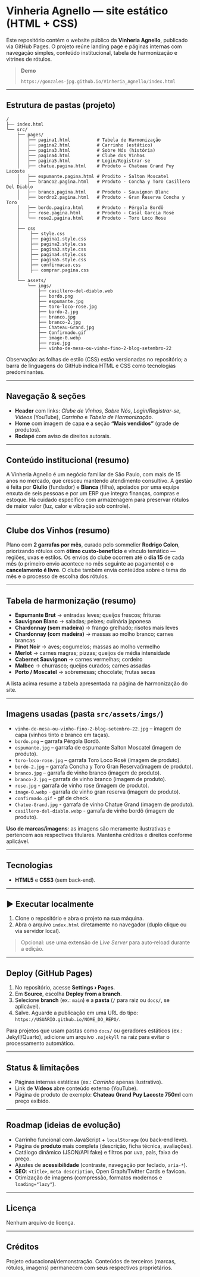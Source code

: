 # Vinheria Agnello — site estático (HTML + CSS)

Este repositório contém o website público da **Vinheria Agnello**, publicado via GitHub Pages. O projeto reúne landing page e páginas internas com navegação simples, conteúdo institucional, tabela de harmonização e vitrines de rótulos.

> **Demo**
>
> ```
> https://gonzales-jpg.github.io/Vinheria_Agnello/index.html
> ```

---

## Estrutura de pastas (projeto)

```
/
├── index.html
└── src/
    ├── pages/
    │   ├── pagina1.html          # Tabela de Harmonização
    │   ├── pagina2.html          # Carrinho (estático)
    │   ├── pagina3.html          # Sobre Nós (história)
    │   ├── pagina4.html          # Clube dos Vinhos
    │   ├── pagina5.html          # Login/Registrar-se
    │   ├── chatue.pagina.html    # Produto – Chateau Grand Puy Lacoste
    │   ├── espumante.pagina.html # Prodito - Salton Moscatel
    │   ├── branco2.pagina.html   # Produto - Concha y Toro Casillero Del Diablo
    │   ├── branco.pagina.html    # Produto - Sauvignon Blanc
    │   ├── bordro2.pagina.html   # Produto - Gran Reserva Concha y Toro
    │   ├── bordo.pagina.html     # Produto - Pérgola Bordô
    │   ├── rose.pagina.html      # Produto - Casal Garcia Rosé
    │   └── rose2.pagina.html     # Produto - Toro Loco Rose
    │
    ├── css
    │    ├── style.css
    │    ├── pagina1.style.css
    │    ├── pagina2.style.css
    │    ├── pagina3.style.css
    │    ├── pagina4.style.css
    │    ├── pagina5.style.css
    │    ├── confirmacao.css
    │    ├── comprar.pagina.css
    │
    └── assets/
        └── imgs/
            ├── casillero-del-diablo.web
            ├── bordo.png
            ├── espumante.jpg
            ├── toro-loco-rose.jpg
            ├── bordo-2.jpg
            ├── branco.jpg
            ├── branco-2.jpg
            ├── Chateau-Grand.jpg
            ├── Confirmado.gif
            ├── image-0.webp
            ├── rose.jpg
            ├── vinho-de-mesa-ou-vinho-fino-2-blog-setembro-22

```

Observação: as folhas de estilo (CSS) estão versionadas no repositório; a barra de linguagens do GitHub indica HTML e CSS como tecnologias predominantes.

---

##  Navegação & seções

- **Header** com links: *Clube de Vinhos*, *Sobre Nós*, *Login/Registrar-se*, *Vídeos* (YouTube), *Carrinho* e *Tabela de Harmonização*.
- **Home** com imagem de capa e a seção **“Mais vendidos”** (grade de produtos).
- **Rodapé** com aviso de direitos autorais.

---

##  Conteúdo institucional (resumo)

A Vinheria Agnello é um negócio familiar de São Paulo, com mais de 15 anos no mercado, que cresceu mantendo atendimento consultivo. A gestão é feita por **Giulio** (fundador) e **Bianca** (filha), apoiados por uma equipe enxuta de seis pessoas e por um ERP que integra finanças, compras e estoque. Há cuidado específico com armazenagem para preservar rótulos de maior valor (luz, calor e vibração sob controle).

---

##  Clube dos Vinhos (resumo)

Plano com **2 garrafas por mês**, curado pelo sommelier **Rodrigo Colon**, priorizando rótulos com **ótimo custo‑benefício** e vínculo temático — regiões, uvas e estilos. Os envios do clube ocorrem até o **dia 15** de cada mês (o primeiro envio acontece no mês seguinte ao pagamento) e **o cancelamento é livre**. O clube também envia conteúdos sobre o tema do mês e o processo de escolha dos rótulos.

---

##  Tabela de harmonização (resumo)

- **Espumante Brut** → entradas leves; queijos frescos; frituras  
- **Sauvignon Blanc** → saladas; peixes; culinária japonesa  
- **Chardonnay (sem madeira)** → frango grelhado; risotos mais leves  
- **Chardonnay (com madeira)** → massas ao molho branco; carnes brancas  
- **Pinot Noir** → aves; cogumelos; massas ao molho vermelho  
- **Merlot** → carnes magras; pizzas; queijos de média intensidade  
- **Cabernet Sauvignon** → carnes vermelhas; cordeiro  
- **Malbec** → churrasco; queijos curados; carnes assadas  
- **Porto / Moscatel** → sobremesas; chocolate; frutas secas  

 A lista acima resume a tabela apresentada na página de harmonização do site.

---

##  Imagens usadas (pasta `src/assets/imgs/`)

- `vinho-de-mesa-ou-vinho-fino-2-blog-setembro-22.jpg` – imagem de capa (vinhos tinto e branco em taças).  
- `bordo.png` – garrafa Pérgola Bordô.  
- `espumante.jpg` – garrafa de espumante Salton Moscatel (imagem de produto).  
- `toro-loco-rose.jpg` – garrafa Toro Loco Rosé (imagem de produto). 
- `bordo-2.jpg` – garrafa Concha y Toro Gran Reserva(imagem de produto).  
- `branco.jpg` – garrafa de vinho branco (imagem de produto).  
- `branco-2.jpg` – garrafa de vinho branco (imagem de produto).  
- `rose.jpg` - garrafa de vinho rose (imagem de produto).
- `image-0.webp` - garrafa de vinho gran reserva (imagem de produto).
- `confirmado.gif` - gif de check.
- `Chatue-Grand.jpg` - garrafa de vinho Chatue Grand (imagem de produto).
- `casillero-del-diablo.webp` - garrafa de vinho bordô (imagem de produto).

 **Uso de marcas/imagens**: as imagens são meramente ilustrativas e pertencem aos respectivos titulares. Mantenha créditos e direitos conforme aplicável.

---

##  Tecnologias

- **HTML5** e **CSS3** (sem back‑end).

---

## ▶ Executar localmente

1. Clone o repositório e abra o projeto na sua máquina.  
2. Abra o arquivo `index.html` diretamente no navegador (duplo clique ou via servidor local).

> Opcional: use uma extensão de *Live Server* para auto‑reload durante a edição.

---

##  Deploy (GitHub Pages)

1. No repositório, acesse **Settings › Pages**.  
2. Em **Source**, escolha **Deploy from a branch**.  
3. Selecione **branch** (ex.: `main`) e a **pasta** (`/` para raiz ou `docs/`, se aplicável).  
4. Salve. Aguarde a publicação em uma URL do tipo: `https://USUÁRIO.github.io/NOME_DO_REPO/`.

Para projetos que usam pastas como `docs/` ou geradores estáticos (ex.: Jekyll/Quarto), adicione um arquivo `.nojekyll` na raiz para evitar o processamento automático.

---

## Status & limitações

- Páginas internas estáticas (ex.: *Carrinho* apenas ilustrativo).  
- Link de **Vídeos** abre conteúdo externo (YouTube).  
- Página de produto de exemplo: **Chateau Grand Puy Lacoste 750ml** com preço exibido.

---

## Roadmap (ideias de evolução)

- Carrinho funcional com JavaScript + `localStorage` (ou back‑end leve).  
- Página de **produto** mais completa (descrição, ficha técnica, avaliações).  
- Catálogo dinâmico (JSON/API fake) e filtros por uva, país, faixa de preço.  
- Ajustes de **acessibilidade** (contraste, navegação por teclado, `aria-*`).  
- **SEO**: `<title>`, `meta description`, Open Graph/Twitter Cards e favicon.  
- Otimização de imagens (compressão, formatos modernos e `loading="lazy"`).

---

## Licença

Nenhum arquivo de licença.

---

## Créditos

Projeto educacional/demonstração. Conteúdos de terceiros (marcas, rótulos, imagens) permanecem com seus respectivos proprietários.
